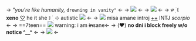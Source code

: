 -> *"you're like humanity,* `drowning in vanity"` <-
-> ![](https://media.discordapp.net/attachments/1038932086444269592/1055696643648913468/blur_edges_21.jpg) <-
-> ![](https://eridan.crd.co/assets/images/image55.png?v=c1e2148a) <-
->  ᰋ ׅ࣪   ꒰ **xeno**  [♡]()  he it she ꒱ ࣪ ׅ ⊹ autistic ![](https://i.imgur.com/GQkIajv.gif) <-
-> ![](https://i.imgur.com/Ey8e30V.png) misa amane introj [++]() INTJ *scorpio* <-
-> ==7teen== ![](https://i.imgur.com/rs7GXox.gif) warning: i am ~~in~~sane<-
-> (♥︎) **no dni i block freely w/o notice  ^__^**  <-
-> ![](https://i.imgur.com/CIJtHNd.png) <-